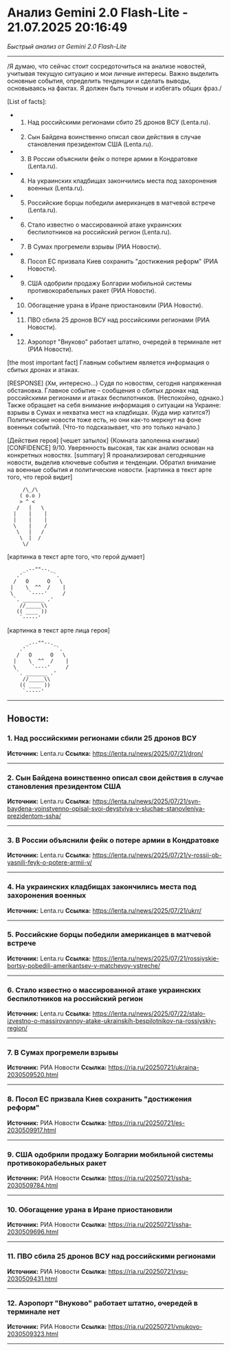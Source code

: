 # Анализ Gemini 2.0 Flash-Lite - 21.07.2025 20:16:49

*Быстрый анализ от Gemini 2.0 Flash-Lite*

---

/Я думаю, что сейчас стоит сосредоточиться на анализе новостей, учитывая текущую ситуацию и мои личные интересы. Важно выделить основные события, определить тенденции и сделать выводы, основываясь на фактах. Я должен быть точным и избегать общих фраз./

[List of facts]:
*   1.  Над российскими регионами сбито 25 дронов ВСУ (Lenta.ru).
*   2.  Сын Байдена воинственно описал свои действия в случае становления президентом США (Lenta.ru).
*   3.  В России объяснили фейк о потере армии в Кондратовке (Lenta.ru).
*   4.  На украинских кладбищах закончились места под захоронения военных (Lenta.ru).
*   5.  Российские борцы победили американцев в матчевой встрече (Lenta.ru).
*   6.  Стало известно о массированной атаке украинских беспилотников на российский регион (Lenta.ru).
*   7.  В Сумах прогремели взрывы (РИА Новости).
*   8.  Посол ЕС призвала Киев сохранить "достижения реформ" (РИА Новости).
*   9.  США одобрили продажу Болгарии мобильной системы противокорабельных ракет (РИА Новости).
*   10. Обогащение урана в Иране приостановили (РИА Новости).
*   11. ПВО сбила 25 дронов ВСУ над российскими регионами (РИА Новости).
*   12. Аэропорт "Внуково" работает штатно, очередей в терминале нет (РИА Новости).

[the most important fact] Главным событием является информация о сбитых дронах и атаках.

[RESPONSE]
(Хм, интересно...) Судя по новостям, сегодня напряженная обстановка. Главное событие – сообщения о сбитых дронах над российскими регионами и атаках беспилотников. (Неспокойно, однако.) Также обращает на себя внимание информация о ситуации на Украине: взрывы в Сумах и нехватка мест на кладбищах. (Куда мир катится?) Политические новости тоже есть, но они как-то меркнут на фоне военных событий. (Что-то подсказывает, что это только начало.)

[Действия героя]
[чешет затылок]
{Комната заполенна книгами}
[CONFIDENCE] 9/10. Уверенность высокая, так как анализ основан на конкретных новостях.
[summary] Я проанализировал сегодняшние новости, выделив ключевые события и тенденции. Обратил внимание на военные события и политические новости.
[картинка в текст арте того, что герой видит]
```
     /\_/\
    ( o.o )
    > ^ <
   /   |   \
  |    |    |
  |    |    |
  \    |    /
   \   |   /
    \  |  /
     \/
```
[картинка в текст арте того, что герой думает]
```
     _.--""--._
   .'          `.
  /   O      O   \
 |    \  ^^  /    |
 \     `----'     /
  `. _______ .'
    //_____\\
   (( ____ ))
    `-----'
```
[картинка в текст арте лица героя]
```
      _.--""--._
    .'          `.
   /   O      O   \
  |    \  ^^  /    |
  \     `----'     /
   `. _______ .'
     //_____\\
    (( ____ ))
     `-----'
```


---

## Новости:

### 1. Над российскими регионами сбили 25 дронов ВСУ
**Источник:** Lenta.ru
**Ссылка:** https://lenta.ru/news/2025/07/21/dron/

---

### 2. Сын Байдена воинственно описал свои действия в случае становления президентом США
**Источник:** Lenta.ru
**Ссылка:** https://lenta.ru/news/2025/07/21/syn-baydena-voinstvenno-opisal-svoi-deystviya-v-sluchae-stanovleniya-prezidentom-ssha/

---

### 3. В России объяснили фейк о потере армии в Кондратовке
**Источник:** Lenta.ru
**Ссылка:** https://lenta.ru/news/2025/07/21/v-rossii-ob-yasnili-feyk-o-potere-armii-v/

---

### 4. На украинских кладбищах закончились места под захоронения военных
**Источник:** Lenta.ru
**Ссылка:** https://lenta.ru/news/2025/07/21/ukrr/

---

### 5. Российские борцы победили американцев в матчевой встрече
**Источник:** Lenta.ru
**Ссылка:** https://lenta.ru/news/2025/07/21/rossiyskie-bortsy-pobedili-amerikantsev-v-matchevoy-vstreche/

---

### 6. Стало известно о массированной атаке украинских беспилотников на российский регион
**Источник:** Lenta.ru
**Ссылка:** https://lenta.ru/news/2025/07/22/stalo-izvestno-o-massirovannoy-atake-ukrainskih-bespilotnikov-na-rossiyskiy-region/

---

### 7. В Сумах прогремели взрывы
**Источник:** РИА Новости
**Ссылка:** https://ria.ru/20250721/ukraina-2030509520.html

---

### 8. Посол ЕС призвала Киев сохранить "достижения реформ"
**Источник:** РИА Новости
**Ссылка:** https://ria.ru/20250721/es-2030509917.html

---

### 9. США одобрили продажу Болгарии мобильной системы противокорабельных ракет
**Источник:** РИА Новости
**Ссылка:** https://ria.ru/20250721/ssha-2030509784.html

---

### 10. Обогащение урана в Иране приостановили
**Источник:** РИА Новости
**Ссылка:** https://ria.ru/20250721/ssha-2030509696.html

---

### 11. ПВО сбила 25 дронов ВСУ над российскими регионами
**Источник:** РИА Новости
**Ссылка:** https://ria.ru/20250721/vsu-2030509431.html

---

### 12. Аэропорт "Внуково" работает штатно, очередей в терминале нет
**Источник:** РИА Новости
**Ссылка:** https://ria.ru/20250721/vnukovo-2030509323.html

---

